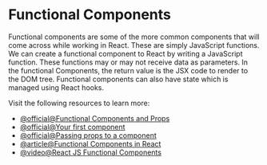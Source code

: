 # Functional Components

Functional components are some of the more common components that will come across while working in React. These are simply JavaScript functions. We can create a functional component to React by writing a JavaScript function. These functions may or may not receive data as parameters. In the functional Components, the return value is the JSX code to render to the DOM tree. Functional components can also have state which is managed using React hooks.

Visit the following resources to learn more:

- [@official@Functional Components and Props](https://react.dev/reference/react/Component)
- [@official@Your first component](https://react.dev/learn/your-first-component)
- [@official@Passing props to a component](https://react.dev/learn/passing-props-to-a-component)
- [@article@Functional Components in React](https://www.robinwieruch.de/react-function-component/)
- [@video@React JS Functional Components](https://www.youtube.com/watch?v=NJ_qbsLf52w)
